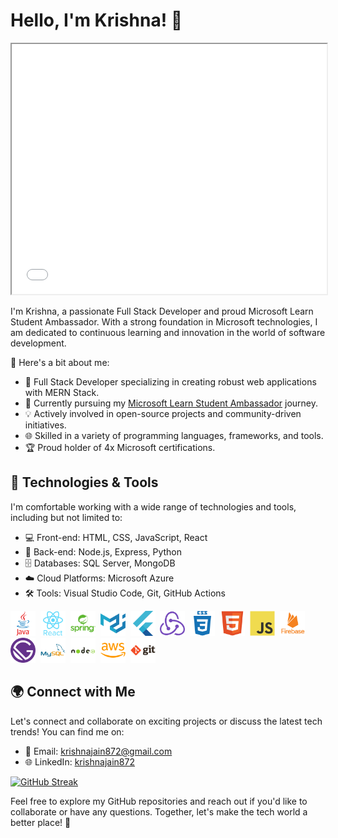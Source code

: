 # Hello, I'm Krishna! 👋
<iframe src="[https://drive.google.com/file/d/YourFileIDHere/preview](https://drive.google.com/file/d/19Un3BcuXtnpK3xewTOkIbzYUk5V-MFB6/view?usp=sharing)" width="100%" height="400"></iframe>

I'm Krishna, a passionate Full Stack Developer and proud Microsoft Learn Student Ambassador. With a strong foundation in Microsoft technologies, I am dedicated to continuous learning and innovation in the world of software development.

🌟 Here's a bit about me:

- 🚀 Full Stack Developer specializing in creating robust web applications with MERN Stack.
- 💼 Currently pursuing my [Microsoft Learn Student Ambassador](https://learn.microsoft.com/en-us/community/ambassadors) journey.
- 💡 Actively involved in open-source projects and community-driven initiatives.
- 🌐 Skilled in a variety of programming languages, frameworks, and tools.
- 🏆 Proud holder of 4x Microsoft certifications.

## 🚀 Technologies & Tools

I'm comfortable working with a wide range of technologies and tools, including but not limited to:

- 💻 Front-end: HTML, CSS, JavaScript, React
- 📡 Back-end: Node.js, Express, Python
- 🗄️ Databases: SQL Server, MongoDB
- ☁️ Cloud Platforms: Microsoft Azure
- 🛠️ Tools: Visual Studio Code, Git, GitHub Actions

<div>
  <img src="https://github.com/devicons/devicon/blob/master/icons/java/java-original-wordmark.svg" title="Java" alt="Java" width="40" height="40"/>&nbsp;
  <img src="https://github.com/devicons/devicon/blob/master/icons/react/react-original-wordmark.svg" title="React" alt="React" width="40" height="40"/>&nbsp;
  <img src="https://github.com/devicons/devicon/blob/master/icons/spring/spring-original-wordmark.svg" title="Spring" alt="Spring" width="40" height="40"/>&nbsp;
  <img src="https://github.com/devicons/devicon/blob/master/icons/materialui/materialui-original.svg" title="Material UI" alt="Material UI" width="40" height="40"/>&nbsp;
  <img src="https://github.com/devicons/devicon/blob/master/icons/flutter/flutter-original.svg" title="Flutter" alt="Flutter" width="40" height="40"/>&nbsp;
  <img src="https://github.com/devicons/devicon/blob/master/icons/redux/redux-original.svg" title="Redux" alt="Redux " width="40" height="40"/>&nbsp;
  <img src="https://github.com/devicons/devicon/blob/master/icons/css3/css3-plain-wordmark.svg"  title="CSS3" alt="CSS" width="40" height="40"/>&nbsp;
  <img src="https://github.com/devicons/devicon/blob/master/icons/html5/html5-original.svg" title="HTML5" alt="HTML" width="40" height="40"/>&nbsp;
  <img src="https://github.com/devicons/devicon/blob/master/icons/javascript/javascript-original.svg" title="JavaScript" alt="JavaScript" width="40" height="40"/>&nbsp;
  <img src="https://github.com/devicons/devicon/blob/master/icons/firebase/firebase-plain-wordmark.svg" title="Firebase" alt="Firebase" width="40" height="40"/>&nbsp;
  <img src="https://github.com/devicons/devicon/blob/master/icons/gatsby/gatsby-original.svg" title="Gatsby"  alt="Gatsby" width="40" height="40"/>&nbsp;
  <img src="https://github.com/devicons/devicon/blob/master/icons/mysql/mysql-original-wordmark.svg" title="MySQL"  alt="MySQL" width="40" height="40"/>&nbsp;
  <img src="https://github.com/devicons/devicon/blob/master/icons/nodejs/nodejs-original-wordmark.svg" title="NodeJS" alt="NodeJS" width="40" height="40"/>&nbsp;
  <img src="https://github.com/devicons/devicon/blob/master/icons/amazonwebservices/amazonwebservices-plain-wordmark.svg" title="AWS" alt="AWS" width="40" height="40"/>&nbsp;
  <img src="https://github.com/devicons/devicon/blob/master/icons/git/git-original-wordmark.svg" title="Git" **alt="Git" width="40" height="40"/>
</div>

## 🌍 Connect with Me

Let's connect and collaborate on exciting projects or discuss the latest tech trends! You can find me on:

- 📧 Email: [krishnajain872@gmail.com](mailto:krishnajain872@gmail.com)
- 🌐 LinkedIn: [krishnajain872](https://www.linkedin.com/in/krishna-jain-b21382243/)

[![GitHub Streak](http://github-readme-streak-stats.herokuapp.com?user=krishnajain872&theme=dark&background=000000)](https://git.io/streak-stats)


Feel free to explore my GitHub repositories and reach out if you'd like to collaborate or have any questions. Together, let's make the tech world a better place! 🌟
